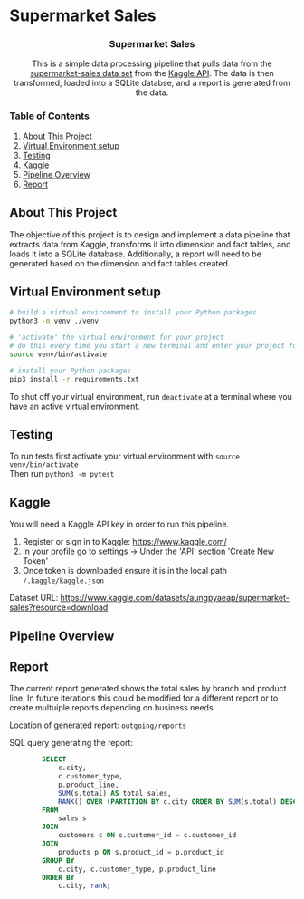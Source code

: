 # Supermarket Sales

  <h3 align="center">Supermarket Sales</h3>

  <p align="center">
    This is a simple data processing pipeline that pulls data from the <a href="https://www.kaggle.com/datasets/aungpyaeap/supermarket-sales?resource=download">supermarket-sales data set</a> from the <a href="https://github.com/Kaggle/kaggle-api">Kaggle API</a>. The data is then transformed, loaded into a SQLite databse, and a report is generated from the data.
  </p>
</p>

### Table of Contents

1. [About This Project](#about-this-project)
1. [Virtual Environment setup](#virtual-environment-setup)
1. [Testing](#testing)
1. [Kaggle](#kaggle)
1. [Pipeline Overview](#pipeline_overview)
1. [Report](#report)

## About This Project
The objective of this project is to design and implement a data pipeline that extracts data from Kaggle, transforms it into dimension and fact tables, and loads it into a SQLite database. Additionally, a report will need to be generated based on the dimension and fact tables created.

## Virtual Environment setup

```bash
# build a virtual environment to install your Python packages
python3 -m venv ./venv

# 'activate' the virtual environment for your project
# do this every time you start a new terminal and enter your project folder
source venv/bin/activate

# install your Python packages
pip3 install -r requirements.txt
```

To shut off your virtual environment, run `deactivate` at a terminal where you
have an active virtual environment.

## Testing

To run tests first activate your virtual environment with `source venv/bin/activate`<br>
Then run `python3 -m pytest`

## Kaggle

You will need a Kaggle API key in order to run this pipeline.  
1. Register or sign in to Kaggle: https://www.kaggle.com/
1. In your profile go to settings -> Under the 'API' section 'Create New Token'
1. Once token is downloaded ensure it is in the local path `/.kaggle/kaggle.json`

Dataset URL: https://www.kaggle.com/datasets/aungpyaeap/supermarket-sales?resource=download

## Pipeline Overview



## Report

The current report generated shows the total sales by branch and product line.  In future iterations this could be modified for a different report or to create multuiple reports depending on business needs.

Location of generated report: `outgoing/reports`

SQL query generating the report:
```sql
        SELECT 
            c.city,
            c.customer_type,
            p.product_line,
            SUM(s.total) AS total_sales,
            RANK() OVER (PARTITION BY c.city ORDER BY SUM(s.total) DESC) AS rank
        FROM 
            sales s
        JOIN 
            customers c ON s.customer_id = c.customer_id
        JOIN 
            products p ON s.product_id = p.product_id
        GROUP BY 
            c.city, c.customer_type, p.product_line
        ORDER BY 
            c.city, rank;
```